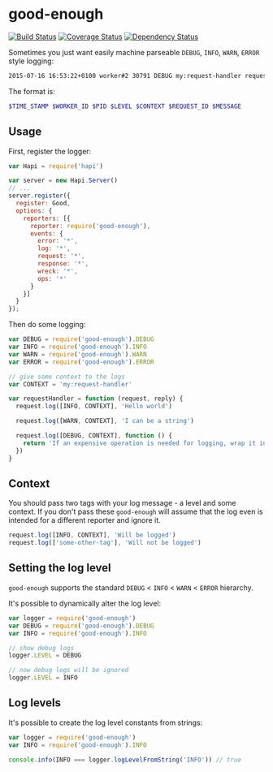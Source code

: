# good-enough

[![Build Status](https://travis-ci.org/achingbrain/good-enough.svg?branch=master)](https://travis-ci.org/achingbrain/good-enough) [![Coverage Status](https://coveralls.io/repos/achingbrain/good-enough/badge.svg?branch=master&service=github)](https://coveralls.io/github/achingbrain/good-enough?branch=master) [![Dependency Status](https://david-dm.org/achingbrain/good-enough.svg)](https://david-dm.org/achingbrain/good-enough)

Sometimes you just want easily machine parseable `DEBUG`, `INFO`, `WARN`, `ERROR` style logging:

```sh
2015-07-16 16:53:22+0100 worker#2 30791 DEBUG my:request-handler request-id:51236 Hello world
```

The format is:

```sh
$TIME_STAMP $WORKER_ID $PID $LEVEL $CONTEXT $REQUEST_ID $MESSAGE
```

## Usage

First, register the logger:

```javascript
var Hapi = require('hapi')

var server = new Hapi.Server()
// ...
server.register({
  register: Good,
  options: {
    reporters: [{
      reporter: require('good-enough'),
      events: {
        error: '*',
        log: '*',
        request: '*',
        response: '*',
        wreck: '*',
        ops: '*'
      }
    }]
  }
});
```

Then do some logging:

```javascript
var DEBUG = require('good-enough').DEBUG
var INFO = require('good-enough').INFO
var WARN = require('good-enough').WARN
var ERROR = require('good-enough').ERROR

// give some context to the logs
var CONTEXT = 'my:request-handler'

var requestHandler = function (request, reply) {
  request.log([INFO, CONTEXT], 'Hello world')

  request.log([WARN, CONTEXT], 'I can be a string')

  request.log([DEBUG, CONTEXT], function () {
    return 'If an expensive operation is needed for logging, wrap it in a function'.
  })
}
```

## Context

You should pass two tags with your log message - a level and some context.  If you don't pass these `good-enough` will assume that the log even is intended for a different reporter and ignore it.

```javascript
request.log([INFO, CONTEXT], 'Will be logged')
request.log(['some-other-tag'], 'Will not be logged')
```

## Setting the log level

`good-enough` supports the standard `DEBUG` < `INFO` < `WARN` < `ERROR` hierarchy.

It's possible to dynamically alter the log level:

```javascript
var logger = require('good-enough')
var DEBUG = require('good-enough').DEBUG
var INFO = require('good-enough').INFO

// show debug logs
logger.LEVEL = DEBUG

// now debug logs will be ignored
logger.LEVEL = INFO
```

## Log levels

It's possible to create the log level constants from strings:

```javascript
var logger = require('good-enough')
var INFO = require('good-enough').INFO

console.info(INFO === logger.logLevelFromString('INFO')) // true
```

